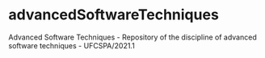 # advancedSoftwareTechniques
Advanced Software Techniques -  Repository of the discipline of advanced software techniques - UFCSPA/2021.1
